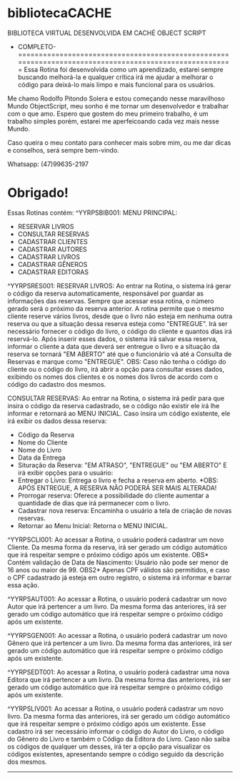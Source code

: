 # bibliotecaCACHE
BIBLIOTECA VIRTUAL DESENVOLVIDA EM CACHÉ OBJECT SCRIPT
- COMPLETO-
=======================================================================================================
Essa Rotina foi desenvolvida como um aprendizado, estarei sempre buscando melhorá-la e qualquer crítica irá me ajudar a melhorar
o código para deixá-lo mais limpo e mais funcional para os usuários.

Me chamo Rodolfo Pitondo Solera e estou começando nesse maravilhoso Mundo ObjectScript, meu sonho é me tornar um
desenvolvedor e trabalhar com o que amo.
Espero que gostem do meu primeiro trabalho, é um trabalho simples porém, estarei me aperfeicoando cada vez mais nesse Mundo.

Caso queira o meu contato para conhecer mais sobre mim, ou me dar dicas e conselhos, será sempre bem-vindo.

Whatsapp: (47)99635-2197

Obrigado!
=======================================================================================================
Essas Rotinas contém:
^YYRPSBIB001:
MENU PRINCIPAL:
- RESERVAR LIVROS
- CONSULTAR RESERVAS
- CADASTRAR CLIENTES
- CADASTRAR AUTORES
- CADASTRAR LIVROS
- CADASTRAR GÊNEROS
- CADASTRAR EDITORAS

^YYRPSRES001:
RESERVAR LIVROS:
Ao entrar na Rotina, o sistema irá gerar o código da reserva automaticamente,
responsável por guardar as informações das reservas.
Sempre que acessar essa rotina, o número gerado será o próximo da reserva anterior.
A rotina permite que o mesmo cliente reserve vários livros, desde que o livro não esteja
em nenhuma outra reserva ou que a situação dessa reserva esteja como "ENTREGUE".
Irá ser necessário fornecer o código do livro, o código do cliente e quantos dias irá reservá-lo.
Após inserir esses dados, o sistema irá salvar essa reserva, informar o cliente a data que deverá ser entregue o livro
e a situação da reserva se tornará "EM ABERTO" até que o funcionário vá até a Consulta de Reservas e marque como "ENTREGUE".
OBS: Caso não tenha o código do cliente ou o código do livro, irá abrir a opção para consultar esses dados, exibindo os nomes
dos clientes e os nomes dos livros de acordo com o código do cadastro dos mesmos.

CONSULTAR RESERVAS:
Ao entrar na Rotina, o sistema irá pedir para que insira o código da reserva cadastrado, se o código não existir ele irá
lhe informar e retornará ao MENU INICIAL.
Caso insira um código existente, ele irá exibir os dados dessa reserva:
- Código da Reserva
- Nome do Cliente
- Nome do Livro
- Data da Entrega
- Situração da Reserva: "EM ATRASO", "ENTREGUE" ou "EM ABERTO"
E irá exibir opções para o usuário:
- Entregar o Livro:
Entrega o livro e fecha a reserva em aberto.
*OBS: APÓS ENTREGUE, A RESERVA NÃO PODERÁ SER MAIS ALTERADA!
- Prorrogar reserva:
Oferece a possibilidade do cliente aumentar a quantidade de dias que irá permanecer com o livro.
- Cadastrar nova reserva:
Encaminha o usuário a tela de criação de novas reservas.
- Retornar ao Menu Inicial:
Retorna o MENU INICIAL.

^YYRPSCLI001:
Ao acessar a Rotina, o usuário poderá cadastrar um novo Cliente. Da mesma forma da reserva, irá ser gerado um código automático
que irá respeitar sempre o próximo código após um existente.
OBS* Contém validação de Data de Nascimento: Usuário não pode ser menor de 16 anos ou maior de 99.
OBS2* Apenas CPF válidos são permitidos, e caso o CPF cadastrado já esteja em outro registro, o sistema irá informar e barrar essa ação.

^YYRPSAUT001:
Ao acessar a Rotina, o usuário poderá cadastrar um novo Autor que irá pertencer a um livro. Da mesma forma das anteriores,
irá ser gerado um código automático que irá respeitar sempre o próximo código após um existente.

^YYRPSGEN001:
Ao acessar a Rotina, o usuário poderá cadastrar um novo Gênero que irá pertencer a um livro. Da mesma forma das anteriores,
irá ser gerado um código automático que irá respeitar sempre o próximo código após um existente.

^YYRPSEDT001:
Ao acessar a Rotina, o usuário poderá cadastrar uma nova Editora que irá pertencer a um livro. Da mesma forma das anteriores,
irá ser gerado um código automático que irá respeitar sempre o próximo código após um existente.

^YYRPSLIV001:
Ao acessar a Rotina, o usuário poderá cadastrar um novo livro. Da mesma forma das anteriores, irá ser gerado um código
automático que irá respeitar sempre o próximo código após um existente.
Esse cadastro irá ser necessário informar o código do Autor do Livro, o código do Gênero do Livro e também o Código da Editora
do Livro.
Caso não saiba os códigos de qualquer um desses, irá ter a opção para visualizar os códigos existentes, apresentando sempre
o código seguido da descrição dos mesmos.

----------------------------------------------------------------------------------------------------------------------------


